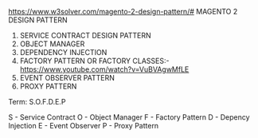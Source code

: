 https://www.w3solver.com/magento-2-design-pattern/#
MAGENTO 2 DESIGN PATTERN
1. SERVICE CONTRACT DESIGN PATTERN
2. OBJECT MANAGER
3. DEPENDENCY INJECTION
4. FACTORY PATTERN OR FACTORY CLASSES:- https://www.youtube.com/watch?v=VuBVAgwMfLE
5. EVENT OBSERVER PATTERN
6. PROXY PATTERN

Term: S.O.F.D.E.P

S - Service Contract
O - Object Manager
F - Factory Pattern
D - Depency Injection
E - Event Observer
P - Proxy Pattern
